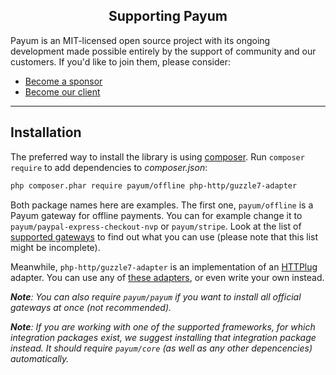 <h2 align="center">Supporting Payum</h2>

Payum is an MIT-licensed open source project with its ongoing development made possible entirely by the support of community and our customers. If you'd like to join them, please consider:

- [Become a sponsor](https://www.patreon.com/makasim)
- [Become our client](http://forma-pro.com/)

---

## Installation

The preferred way to install the library is using [composer](http://getcomposer.org/).
Run `composer require` to add dependencies to _composer.json_:

```bash
php composer.phar require payum/offline php-http/guzzle7-adapter
```

Both package names here are examples.
The first one, `payum/offline` is a Payum gateway for offline payments.
You can for example change it to `payum/paypal-express-checkout-nvp` or `payum/stripe`.
Look at the list of [supported gateways](supported-gateways.md) to find out what you can use (please note that this list might be incomplete).

Meanwhile, `php-http/guzzle7-adapter` is an implementation of an [HTTPlug](http://httplug.io/) adapter.
You can use any of [these adapters](https://packagist.org/providers/php-http/client-implementation), or even write your own instead.

_**Note**: You can also require `payum/payum` if you want to install all official gateways at once (not recommended)._

_**Note**: If you are working with one of the supported frameworks, for which integration packages exist, we suggest installing that integration package instead. It should require `payum/core` (as well as any other depencencies) automatically._
